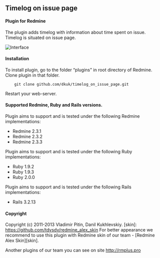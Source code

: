 ## Timelog on issue page

#### Plugin for Redmine

The plugin adds timelog with information about time spent on issue.
Timelog is situated on issue page.

![Interface](https://github.com/dkuk/timelog_on_issue_page/raw/master/screenshots/interface.png "Interface")

#### Installation
To install plugin, go to the folder “plugins” in root directory of Redmine. Clone plugin in that folder.

		git clone github.com/dkuk/timelog_on_issue_page.git

Restart your web-server.

#### Supported Redmine, Ruby and Rails versions.

Plugin aims to support and is tested under the following Redmine implementations:
* Redmine 2.3.1
* Redmine 2.3.2
* Redmine 2.3.3

Plugin aims to support and is tested under the following Ruby implementations:
* Ruby 1.9.2
* Ruby 1.9.3
* Ruby 2.0.0

Plugin aims to support and is tested under the following Rails implementations:
* Rails 3.2.13

#### Copyright
Copyright (c) 2011-2013 Vladimir Pitin, Danil Kukhlevskiy.
[skin]: https://github.com/tdvsdv/redmine_alex_skin
For better appearance we recommend to use this plugin with Redmine skin of our team - [Redmine Alex Skin][skin].

Another plugins of our team you can see on site http://rmplus.pro
